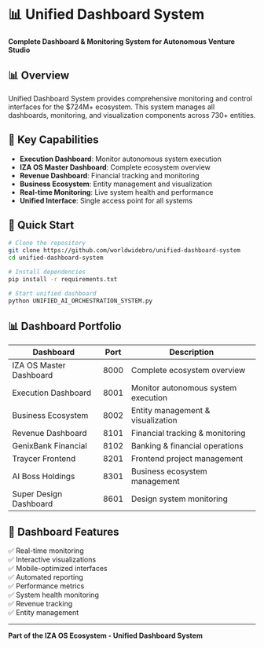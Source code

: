 # 📊 Unified Dashboard System

**Complete Dashboard & Monitoring System for Autonomous Venture Studio**

## 📊 Overview

Unified Dashboard System provides comprehensive monitoring and control interfaces for the $724M+ ecosystem. This system manages all dashboards, monitoring, and visualization components across 730+ entities.

## 🎯 Key Capabilities

- **Execution Dashboard**: Monitor autonomous system execution
- **IZA OS Master Dashboard**: Complete ecosystem overview
- **Revenue Dashboard**: Financial tracking and monitoring
- **Business Ecosystem**: Entity management and visualization
- **Real-time Monitoring**: Live system health and performance
- **Unified Interface**: Single access point for all systems

## 🚀 Quick Start

```bash
# Clone the repository
git clone https://github.com/worldwidebro/unified-dashboard-system
cd unified-dashboard-system

# Install dependencies
pip install -r requirements.txt

# Start unified dashboard
python UNIFIED_AI_ORCHESTRATION_SYSTEM.py
```

## 📊 Dashboard Portfolio

| Dashboard | Port | Description |
|-----------|------|-------------|
| IZA OS Master Dashboard | 8000 | Complete ecosystem overview |
| Execution Dashboard | 8001 | Monitor autonomous system execution |
| Business Ecosystem | 8002 | Entity management & visualization |
| Revenue Dashboard | 8101 | Financial tracking & monitoring |
| GenixBank Financial | 8102 | Banking & financial operations |
| Traycer Frontend | 8201 | Frontend project management |
| AI Boss Holdings | 8301 | Business ecosystem management |
| Super Design Dashboard | 8601 | Design system monitoring |

## 🎯 Dashboard Features

✅ Real-time monitoring  
✅ Interactive visualizations  
✅ Mobile-optimized interfaces  
✅ Automated reporting  
✅ Performance metrics  
✅ System health monitoring  
✅ Revenue tracking  
✅ Entity management  

---

**Part of the IZA OS Ecosystem - Unified Dashboard System**
